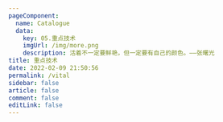 ```yaml
---
pageComponent:
  name: Catalogue
  data:
    key: 05.重点技术
    imgUrl: /img/more.png
    description: 活着不一定要鲜艳，但一定要有自己的颜色。——张曙光
title: 重点技术
date: 2022-02-09 21:50:56
permalink: /vital
sidebar: false
article: false
comment: false
editLink: false
---
```

